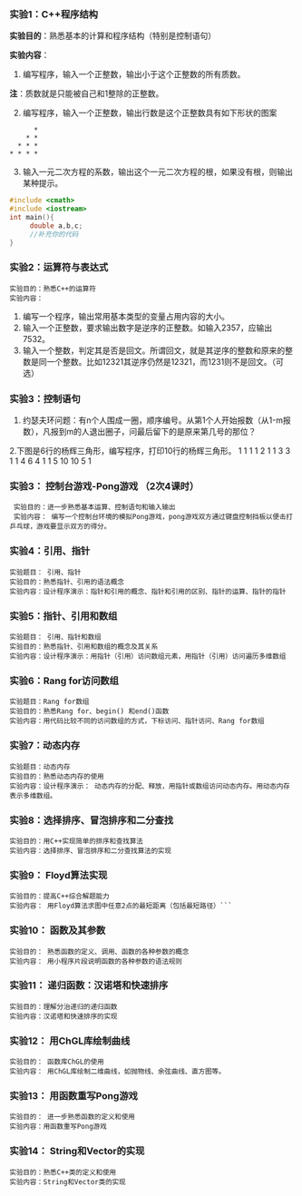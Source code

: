 ### 实验1：C++程序结构

**实验目的**：熟悉基本的计算和程序结构（特别是控制语句）

**实验内容**：

1. 编写程序，输入一个正整数，输出小于这个正整数的所有质数。

**注**：质数就是只能被自己和1整除的正整数。

2. 编写程序，输入一个正整数，输出行数是这个正整数具有如下形状的图案
```
      *
    * *
  * * *
* * * *
```
3. 输入一元二次方程的系数，输出这个一元二次方程的根，如果没有根，则输出某种提示。
```cpp
#include <cmath>
#include <iostream>
int main(){
     double a,b,c;
     //补充你的代码
}
```


### 实验2：运算符与表达式
```
实验目的：熟悉C++的运算符
实验内容：
```
1.	编写一个程序，输出常用基本类型的变量占用内容的大小。
2.	输入一个正整数，要求输出数字是逆序的正整数。如输入2357，应输出7532。
3.	输入一个整数，判定其是否是回文。所谓回文，就是其逆序的整数和原来的整数是同一个整数。比如12321其逆序仍然是12321，而1231则不是回文。（可选）

### 实验3：控制语句

1. 约瑟夫环问题：有n个人围成一圈，顺序编号。从第1个人开始报数（从1-m报数），凡报到m的人退出圈子，问最后留下的是原来第几号的那位？

2.下图是6行的杨辉三角形，编写程序，打印10行的杨辉三角形。
1
1   1
1   2   1
1   3   3   1
1   4   6   4    1
1   5   10  10   5   1

### 实验3： 控制台游戏-Pong游戏 （2次4课时）

```
 实验目的：进一步熟悉基本运算、控制语句和输入输出
 实验内容： 编写一个控制台环境的模拟Pong游戏，pong游戏双方通过键盘控制挡板以便击打乒乓球，游戏要显示双方的得分。
```

### 实验4：引用、指针
```
实验题目： 引用、指针
实验目的：熟悉指针、引用的语法概念
实验内容：设计程序演示：指针和引用的概念、指针和引用的区别、指针的运算、指针的指针
```


### 实验5：指针、引用和数组
```
实验题目： 引用、指针和数组
实验目的：熟悉指针、引用和数组的概念及其关系
实验内容：设计程序演示：用指针（引用）访问数组元素，用指针（引用）访问遍历多维数组
```

### 实验6：Rang for访问数组
```
实验题目：Rang for数组
实验目的：熟悉Rang for、begin() 和end()函数
实验内容：用代码比较不同的访问数组的方式，下标访问、指针访问、Rang for数组
```

### 实验7：动态内存
```
实验题目：动态内存
实验目的：熟悉动态内存的使用
实验内容：设计程序演示： 动态内存的分配、释放，用指针或数组访问动态内存。用动态内存表示多维数组。
```

### 实验8：选择排序、冒泡排序和二分查找
```
实验目的：用C++实现简单的排序和查找算法
实验内容：选择排序、冒泡排序和二分查找算法的实现
```

### 实验9： Floyd算法实现
```
实验目的：提高C++综合解题能力
实验内容： 用Floyd算法求图中任意2点的最短距离（包括最短路径）```
```

### 实验10： 函数及其参数

```
实验目的： 熟悉函数的定义、调用、函数的各种参数的概念
实验内容： 用小程序片段说明函数的各种参数的语法规则
```

### 实验11： 递归函数：汉诺塔和快速排序
```
实验目的：理解分治递归的递归函数
实验内容：汉诺塔和快速排序的实现

```

### 实验12： 用ChGL库绘制曲线

```
实验目的： 函数库ChGL的使用
实验内容： 用ChGL库绘制二维曲线，如抛物线、余弦曲线、直方图等。
```

### 实验13： 用函数重写Pong游戏

```
实验目的： 进一步熟悉函数的定义和使用
实验内容：用函数重写Pong游戏
```

### 实验14： String和Vector的实现
```
实验目的：熟悉C++类的定义和使用
实验内容：String和Vector类的实现
```
